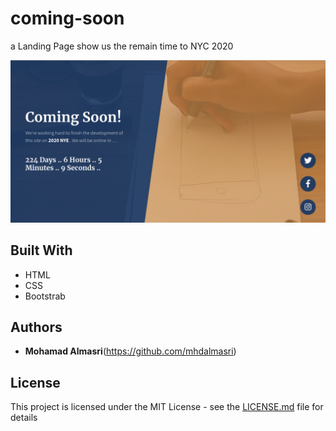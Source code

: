 # coming-soon

a Landing Page show us the remain time to NYC 2020

![alt text](https://github.com/mhdalmasri/coming-soon/blob/master/coming-soon.png)


## Built With

* HTML
* CSS 
* Bootstrab 

## Authors

* **Mohamad Almasri**(https://github.com/mhdalmasri)


## License

This project is licensed under the MIT License - see the [LICENSE.md](https://github.com/mhdalmasri/coming-soon/blob/master/LICENSE) file for details

